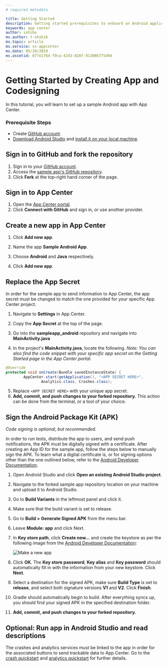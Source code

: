 ```yaml
---
# required metadata

title: Getting Started
description: Getting started prerequisites to onboard an Android application in App Center
keywords: app center
author: sshibu
ms.author: t-shshib
ms.topic: article
ms.service: vs-appcenter
ms.date: 05/20/2019
ms.assetid: 077e17b4-f9ca-42d3-828f-91300b775d94
---
```



# Getting Started by Creating App and Codesigning

In this tutorial, you will learn to set up a sample Android app with App Center.

### Prerequisite Steps

- Create [GitHub account](https://github.com/join).
- [Download Android Studio](https://developer.android.com/studio/index.html) and [install it on your local machine](https://developer.android.com/studio/install.html).

## Sign in to GitHub and fork the repository

1. Sign in to your [GitHub account](https://github.com/join).
2. Access the [sample app's GitHub repository](https://github.com/microsoft/appcenter/tree/master/sample-apps/android/getting-started).
3. Click **Fork** at the top-right hand corner of the page.

## Sign in to App Center

1. Open the [App Center portal](https://appcenter.ms).
2. Click **Connect with GitHub** and sign in, or use another provider.

## Create a new app in App Center

1. Click **Add new app**.

2. Name the app **Sample Android App**.

3. Choose **Android** and **Java** respectively.

4. Click **Add new app**.  

## Replace the App Secret

In order for the sample app to send information to App Center, the app secret must be changed to match the one provided for your specific App Center project.

1. Navigate to **Settings** in App Center.

2. Copy the **App Secret** at the top of the page.

3. Go into the **sampleapp_android** repository and navigate into **MainActivity.java**

4. In the project's **MainActivity.java**, locate the following. *Note: You can also find the code snippet with your specific app secret on the Getting Started page in the App Center portal.*

```java
@Override
protected void onCreate(Bundle savedInstanceState) {
        AppCenter.start(getApplication(), "<APP SECRET HERE>",
                Analytics.class, Crashes.class);
```

5. Replace  `<APP SECRET HERE>` with your unique app secret.
6. **Add, commit, and push changes to your forked repository.** This action can be done from the terminal, or a tool of your choice.

## Sign the Android Package Kit (APK)

*Code signing is optional, but recommended.*

In order to run tests, distribute the app to users, and send push notifications, the APK must be digitally signed with a certificate. After creating an App ID for the sample app, follow the steps below to manually sign the APK. To learn what a digital certificate is, or for signing options other than the one outlined below, refer to the [Android Developer Documentation](https://developer.android.com/studio/publish/app-signing.html#sign-auto).

1. Open Android Studio and click **Open an existing Android Studio project**.

2. Navigate to the forked sample app repository location on your machine and upload it to Android Studio.

3. Go to **Build Variants** in the leftmost panel and click it.

4. Make sure that the build variant is set to release.

5. Go to **Build > Generate Signed APK** from the menu bar.

6. Leave **Module: app** and click Next.

7. In **Key store path**, click **Create new...** and create the keystore as per the following image from the [Android Developer Documentation](https://developer.android.com/studio/publish/app-signing.html#sign-auto):

    ![Make a new app](images/newKeystore.png)

8. Click **OK**. The **Key store password**, **Key alias** and **Key password** should automatically fill in with the information from your new keystore. Click **Next**.

9. Select a destination for the signed APK, make sure **Build Type** is set to **release**, and select both signature versions **V1** and **V2**. Click **Finish**.

10. Gradle should automatically begin to build. After everything syncs up, you should find your signed APK in the specified destination folder.

11. **Add, commit, and push changes to your forked repository.**


  ## Optional: Run app in Android Studio and read descriptions
  The crashes and analytics services must be linked to the app in order for the associated buttons to send trackable data to App Center. Go to the [crash quickstart](crashes.md) and [analytics quickstart](analytics.md) for further details.
